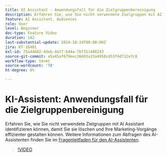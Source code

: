 ```yaml
---
title: AI Assistant - Anwendungsfall für die Zielgruppenbereinigung
description: Erfahren Sie, wie Sie nicht verwendete Zielgruppen mit AI Assistant identifizieren können, damit Sie sie löschen und Ihre Marketing-Vorgänge effizienter gestalten können.
feature: AI Assistant, Audiences
role: User
level: Beginner
doc-type: Feature Video
duration: 142
last-substantial-update: 2024-10-24T00:00:00Z
jira: KT-16401
exl-id: 75a44602-4deb-4e27-b44a-7bf311486243
source-git-commit: a5a45af679eec36693a33a4950cd53f4d712e7c8
workflow-type: tm+mt
source-wordcount: '70'
ht-degree: 0%

---
```


# KI-Assistent: Anwendungsfall für die Zielgruppenbereinigung

Erfahren Sie, wie Sie nicht verwendete Zielgruppen mit AI Assistant identifizieren können, damit Sie sie löschen und Ihre Marketing-Vorgänge effizienter gestalten können. Weitere Informationen zum Abfragen des AI-Assistenten finden Sie im [Fragenleitfaden für den AI-Assistenten](https://experienceleague.adobe.com/en/docs/experience-platform/ai-assistant/questions).

>[!VIDEO](https://video.tv.adobe.com/v/3435532/?learn=on)

